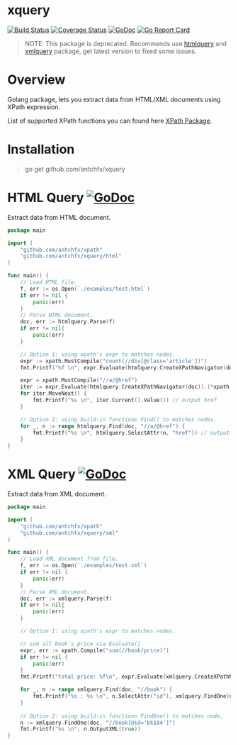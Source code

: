 xquery
====
[![Build Status](https://travis-ci.org/antchfx/xquery.svg?branch=master)](https://travis-ci.org/antchfx/xquery)
[![Coverage Status](https://coveralls.io/repos/github/antchfx/xquery/badge.svg?branch=master)](https://coveralls.io/github/antchfx/xquery?branch=master)
[![GoDoc](https://godoc.org/github.com/antchfx/xquery?status.svg)](https://godoc.org/github.com/antchfx/xquery)
[![Go Report Card](https://goreportcard.com/badge/github.com/antchfx/xquery)](https://goreportcard.com/report/github.com/antchfx/xquery)

> NOTE: This package is deprecated. Recommends use [htmlquery](https://github.com/antchfx/htmlquery) and [xmlquery](https://github.com/antchfx/xmlquery) package, get latest version to fixed some issues.

Overview
===

Golang package, lets you extract data from HTML/XML documents using XPath expression.

List of supported XPath functions you can found here [XPath Package](https://github.com/antchfx/xpath).

Installation
====

> go get github.com/antchfx/xquery


HTML Query [![GoDoc](https://godoc.org/github.com/antchfx/xquery/html?status.svg)](https://godoc.org/github.com/antchfx/xquery/html)
===

Extract data from HTML document.

```go
package main

import (
	"github.com/antchfx/xpath"
	"github.com/antchfx/xquery/html"
)

func main() {
	// Load HTML file.
	f, err := os.Open(`./examples/test.html`)
	if err != nil {
		panic(err)
	}
	// Parse HTML document.
	doc, err := htmlquery.Parse(f)
	if err != nil{
		panic(err)
	}

	// Option 1: using xpath's expr to matches nodes.
	expr := xpath.MustCompile("count(//div[@class='article'])")
	fmt.Printf("%f \n", expr.Evaluate(htmlquery.CreateXPathNavigator(doc)).(float64))

	expr = xpath.MustCompile("//a/@href")
	iter := expr.Evaluate(htmlquery.CreateXPathNavigator(doc)).(*xpath.NodeIterator)
	for iter.MoveNext() {
		fmt.Printf("%s \n", iter.Current().Value()) // output href
	}

	// Option 2: using build-in functions Find() to matches nodes.
	for _, n := range htmlquery.Find(doc, "//a/@href") {
		fmt.Printf("%s \n", htmlquery.SelectAttr(n, "href")) // output href
	}
}
```

XML Query [![GoDoc](https://godoc.org/github.com/antchfx/xquery/xml?status.svg)](https://godoc.org/github.com/antchfx/xquery/xml)
===
Extract data from XML document.

```go
package main

import (
	"github.com/antchfx/xpath"
	"github.com/antchfx/xquery/xml"
)

func main() {
	// Load XML document from file.
	f, err := os.Open(`./examples/test.xml`)
	if err != nil {
		panic(err)
	}
	// Parse XML document.
	doc, err := xmlquery.Parse(f)
	if err != nil{
		panic(err)
	}

	// Option 1: using xpath's expr to matches nodes.

	// sum all book's price via Evaluate()
	expr, err := xpath.Compile("sum(//book/price)")
	if err != nil {
		panic(err)
	}
	fmt.Printf("total price: %f\n", expr.Evaluate(xmlquery.CreateXPathNavigator(doc)).(float64))

	for _, n := range xmlquery.Find(doc, "//book") {
		fmt.Printf("%s : %s \n", n.SelectAttr("id"), xmlquery.FindOne(n, "title").InnerText())
	}
	
	// Option 2: using build-in functions FindOne() to matches node.
	n := xmlquery.FindOne(doc, "//book[@id='bk104']")
	fmt.Printf("%s \n", n.OutputXML(true))
}
```

